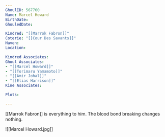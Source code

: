 ```yaml
---
GhoulID: 567760
Name: Marcel Howard
BirthDate: 
GhouledDate: 

Kindred: "[[Marrok Fabron]]"
Coterie: "[[Cour Des Savants]]"
Haven: 
Location: 

Kindred Associates: 
Ghoul Associates: 
- "[[Marcel Howard]]"
- "[[Torimaru Yamamoto]]"
- "[[Amir Johal]]"
- "[[Elias Harrison]]"
Kine Associates: 

Plots: 

---
```

[[Marrok Fabron]] is everything to him. The blood bond breaking changes nothing. 

![[Marcel Howard.jpg]]